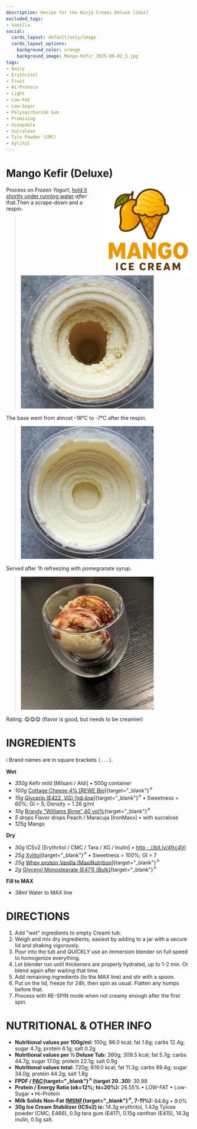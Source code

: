 ```yaml
---
description: Recipe for the Ninja Creami Deluxe [24oz]
excluded_tags:
- Vanilla
social:
  cards_layout: default/only/image
  cards_layout_options:
    background_color: orange
    background_image: Mango-Kefir_2025-06-02_3.jpg
tags:
- Dairy
- Erythritol
- Fruit
- Hi-Protein
- Light
- Low-Fat
- Low-Sugar
- Polysaccharide Gum
- Promising
- Scoopable
- Sucralose
- Tylo Powder (CMC)
- Xylitol
---
```

# Mango Kefir (Deluxe)
<img style="float: right; margin-left: 1.5em;" width=240 alt="Logo" src="https://raw.githubusercontent.com/jhermann/ice-creamery/refs/heads/main/assets/mango-ice-cream-logo.png" />

Process on *Frozen Yogurt*, [hold it shortly under running water](https://jhermann.github.io/ice-creamery/info/tips%2Btricks/#handling-of-icy-sides-bottom)
*after* that.Then a scrape-down and a respin.

> <img width=360 alt="Spun Ice Cream" src="Mango-Kefir_2025-06-02_1.jpg" class="zoomable" />

The base went from almost -18°C to -7°C after the respin.

> <img width=360 alt="Spun Ice Cream" src="Mango-Kefir_2025-06-02_2.jpg" class="zoomable" />

Served after 1h refreezing with pomegranate syrup.

> <img width=360 alt="Spun Ice Cream" src="Mango-Kefir_2025-06-02_4.jpg" class="zoomable" />

Rating: 😋😋😋 (flavor is good, but needs to be creamier)

# INGREDIENTS

ℹ️ Brand names are in square brackets `[...]`.

**Wet**

  - _350g_ Kefir mild [Milsani / Aldi] • 500g container
  - _100g_ [Cottage Cheese 4% \[REWE Bio\]](/ice-creamery/info/ingredients/#cottage-cheese){target="_blank"}<sup>↗</sup>
  - _15g_ [Glycerin (E422, VG) \[hd-line\]](/ice-creamery/info/ingredients/#vegetable-glycerin-glycerol-vg-e422){target="_blank"}<sup>↗</sup> • Sweetness = 60%; GI = 5; Density = 1.26 g/ml
  - _10g_ [Brandy “Williams Birne” 40 vol%](/ice-creamery/info/ingredients/#alcohol-ethanol){target="_blank"}<sup>↗</sup>
  - _5 drops_ Flavor drops Peach / Maracuja [IronMaxx] • with sucralose
  - _125g_ Mango

**Dry**

  - _30g_ ICSv2 [Erythritol / CMC / Tara / XG / Inulin] • [http﹕//bit.ly/4frc4Vj](https://jhermann.github.io/ice-creamery/I/Ice%20Cream%20Stabilizer%20(ICS)/)
  - _25g_ [Xylitol](/ice-creamery/info/ingredients/#xylitol-e967){target="_blank"}<sup>↗</sup> • Sweetness = 100%; GI = 7
  - _25g_ [Whey protein Vanilla \[MaxiNutrition\]](/ice-creamery/info/ingredients/#whey-protein){target="_blank"}<sup>↗</sup>
  - _2g_ [Glycerol Monostearate (E471) \[Bulk\]](/ice-creamery/info/ingredients/#glycerol-monostearate-gms-e471){target="_blank"}<sup>↗</sup>

**Fill to MAX**

  - _38ml_ Water to MAX line

# DIRECTIONS

 1. Add "wet" ingredients to empty Creami tub.
 1. Weigh and mix dry ingredients, easiest by adding to a jar with a secure lid and shaking vigorously.
 1. Pour into the tub and *QUICKLY* use an immersion blender on full speed to homogenize everything.
 1. Let blender run until thickeners are properly hydrated, up to 1-2 min. Or blend again after waiting that time.
 1. Add remaining ingredients (to the MAX line) and stir with a spoon.
 1. Put on the lid, freeze for 24h, then spin as usual. Flatten any humps before that.
 1. Process with RE-SPIN mode when not creamy enough after the first spin.

# NUTRITIONAL & OTHER INFO
- **Nutritional values per 100g/ml:** 100g; 86.0 kcal; fat 1.6g; carbs 12.4g; sugar 4.7g; protein 6.1g; salt 0.2g
- **Nutritional values per ½ Deluxe Tub:** 360g; 309.5 kcal; fat 5.7g; carbs 44.7g; sugar 17.0g; protein 22.1g; salt 0.9g
- **Nutritional values total:** 720g; 619.0 kcal; fat 11.3g; carbs 89.4g; sugar 34.0g; protein 44.2g; salt 1.8g
- **FPDF / [PAC](/ice-creamery/info/glossary/#potere-anti-congelante-pac){target="_blank"}<sup>↗</sup> (target 20..30):** 30.98
- **Protein / Energy Ratio (ok=12%; hi=20%):** 28.55% • LOW-FAT • Low-Sugar • Hi-Protein
- **Milk Solids Non-Fat ([MSNF](/ice-creamery/info/glossary/#milk-solids-not-fat-msnf){target="_blank"}<sup>↗</sup>, 7-11%):** 64.6g • 9.0%
- **30g Ice Cream Stabilizer (ICSv2) is:** 14.3g erythritol, 1.43g Tylose powder (CMC, E466), 
0.5g tara gum (E417), 0.15g xanthan (E415),
14.3g inulin, 0.5g salt.
